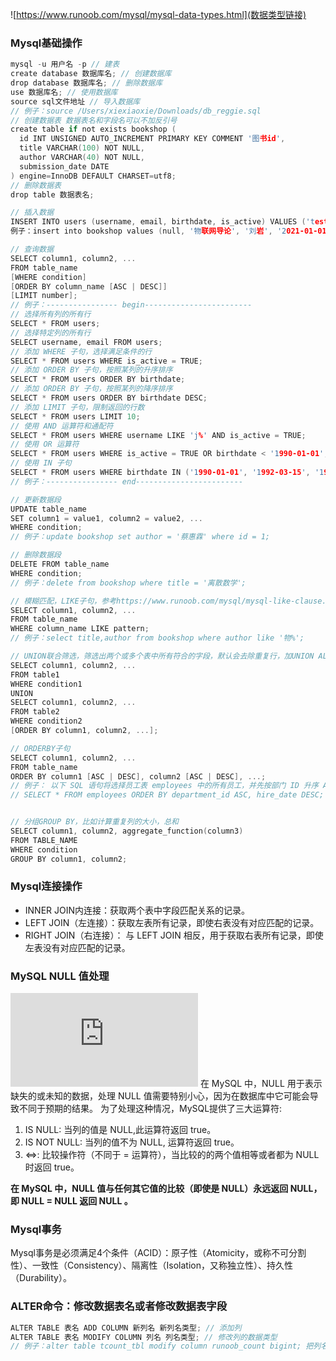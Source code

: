 ![https://www.runoob.com/mysql/mysql-data-types.html](数据类型链接)

### Mysql基础操作
```c
mysql -u 用户名 -p // 建表
create database 数据库名; // 创建数据库
drop database 数据库名; // 删除数据库
use 数据库名; // 使用数据库
source sql文件地址 // 导入数据库
// 例子：source /Users/xiexiaoxie/Downloads/db_reggie.sql
// 创建数据表 数据表名和字段名可以不加反引号
create table if not exists bookshop (
  id INT UNSIGNED AUTO_INCREMENT PRIMARY KEY COMMENT '图书id',
  title VARCHAR(100) NOT NULL,
  author VARCHAR(40) NOT NULL,
  submission_date DATE
) engine=InnoDB DEFAULT CHARSET=utf8;
// 删除数据表
drop table 数据表名;

// 插入数据
INSERT INTO users (username, email, birthdate, is_active) VALUES ('test', 'test@runoob.com', '1990-01-01', true); // 如果要插入全部列，则可以省略列名的组
例子：insert into bookshop values (null, '物联网导论', '刘岩', '2021-01-01'); // 第一个id为递增主键，所以直接设为null即可

// 查询数据
SELECT column1, column2, ...
FROM table_name
[WHERE condition]
[ORDER BY column_name [ASC | DESC]]
[LIMIT number];
// 例子：---------------- begin------------------------
// 选择所有列的所有行
SELECT * FROM users;
// 选择特定列的所有行
SELECT username, email FROM users;
// 添加 WHERE 子句，选择满足条件的行
SELECT * FROM users WHERE is_active = TRUE;
// 添加 ORDER BY 子句，按照某列的升序排序
SELECT * FROM users ORDER BY birthdate;
// 添加 ORDER BY 子句，按照某列的降序排序
SELECT * FROM users ORDER BY birthdate DESC;
// 添加 LIMIT 子句，限制返回的行数
SELECT * FROM users LIMIT 10;
// 使用 AND 运算符和通配符
SELECT * FROM users WHERE username LIKE 'j%' AND is_active = TRUE;
// 使用 OR 运算符
SELECT * FROM users WHERE is_active = TRUE OR birthdate < '1990-01-01';
// 使用 IN 子句
SELECT * FROM users WHERE birthdate IN ('1990-01-01', '1992-03-15', '1993-05-03');
// 例子：---------------- end------------------------

// 更新数据段
UPDATE table_name
SET column1 = value1, column2 = value2, ...
WHERE condition;
// 例子：update bookshop set author = '蔡惠霖' where id = 1;

// 删除数据段
DELETE FROM table_name
WHERE condition;
// 例子：delete from bookshop where title = '离散数学';

// 模糊匹配，LIKE子句，参考https://www.runoob.com/mysql/mysql-like-clause.html
SELECT column1, column2, ...
FROM table_name
WHERE column_name LIKE pattern;
// 例子：select title,author from bookshop where author like '物%';

// UNION联合筛选，筛选出两个或多个表中所有符合的字段，默认会去除重复行，加UNION ALL 不会去除重复行。注意：字段必须相同
SELECT column1, column2, ...
FROM table1
WHERE condition1
UNION
SELECT column1, column2, ...
FROM table2
WHERE condition2
[ORDER BY column1, column2, ...];

// ORDERBY子句 
SELECT column1, column2, ...
FROM table_name
ORDER BY column1 [ASC | DESC], column2 [ASC | DESC], ...;
// 例子： 以下 SQL 语句将选择员工表 employees 中的所有员工，并先按部门 ID 升序 ASC 排序，然后在相同部门中按雇佣日期降序 DESC 排序。
// SELECT * FROM employees ORDER BY department_id ASC, hire_date DESC;


// 分组GROUP BY，比如计算重复列的大小，总和
SELECT column1, column2, aggregate_function(column3)
FROM TABLE_NAME
WHERE condition
GROUP BY column1, column2;
```

### Mysql连接操作

- INNER JOIN内连接：获取两个表中字段匹配关系的记录。
- LEFT JOIN（左连接）：获取左表所有记录，即使右表没有对应匹配的记录。
- RIGHT JOIN（右连接）： 与 LEFT JOIN 相反，用于获取右表所有记录，即使左表没有对应匹配的记录。

### MySQL NULL 值处理

![参考连接](https://www.runoob.com/mysql/mysql-null.html)
在 MySQL 中，NULL 用于表示缺失的或未知的数据，处理 NULL 值需要特别小心，因为在数据库中它可能会导致不同于预期的结果。
为了处理这种情况，MySQL提供了三大运算符:

1. IS NULL: 当列的值是 NULL,此运算符返回 true。
2. IS NOT NULL: 当列的值不为 NULL, 运算符返回 true。
3. <=>: 比较操作符（不同于 = 运算符），当比较的的两个值相等或者都为 NULL 时返回 true。

**在 MySQL 中，NULL 值与任何其它值的比较（即使是 NULL）永远返回 NULL，即 NULL = NULL 返回 NULL 。**

### Mysql事务

Mysql事务是必须满足4个条件（ACID）：原子性（Atomicity，或称不可分割性）、一致性（Consistency）、隔离性（Isolation，又称独立性）、持久性（Durability）。

### ALTER命令：修改数据表名或者修改数据表字段

```c
ALTER TABLE 表名 ADD COLUMN 新列名 新列名类型; // 添加列
ALTER TABLE 表名 MODIFY COLUMN 列名 列名类型; // 修改列的数据类型
// 例子：alter table tcount_tbl modify column runoob_count bigint; 把列名为runoob_count的数据类型改成bigint类型
```